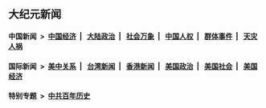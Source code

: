 ## 大纪元新闻

#### 中国新闻 &nbsp;>&nbsp; [中国经济](indexes/ncid283/README.md?09201645) &nbsp;| &nbsp; [大陆政治](indexes/ncid277/README.md?09201645) &nbsp;| &nbsp; [社会万象](indexes/ncid282/README.md?09201645) &nbsp;| &nbsp; [中国人权](indexes/ncid278/README.md?09201645) &nbsp;| &nbsp; [群体事件](indexes/ncid279/README.md?09201645) &nbsp;| &nbsp; [天灾人祸](indexes/ncid280/README.md?09201645)

#### 国际新闻 &nbsp;>&nbsp; [美中关系](indexes/nf1412576/README.md?09201645) &nbsp;| &nbsp; [台湾新闻](indexes/ncid1349361/README.md?09201645) &nbsp;| &nbsp; [香港新闻](indexes/ncid1349362/README.md?09201645) &nbsp;| &nbsp; [美国政治](indexes/ncid1078159/README.md?09201645) &nbsp;| &nbsp; [美国社会](indexes/ncid1078160/README.md?09201645) &nbsp;| &nbsp; [美国经济](indexes/ncid1078158/README.md?09201645)

#### 特别专题 &nbsp;>&nbsp; [中共百年历史](https://github.com/epoch-news/epoch-special/blob/master/README.md?09201645)  
